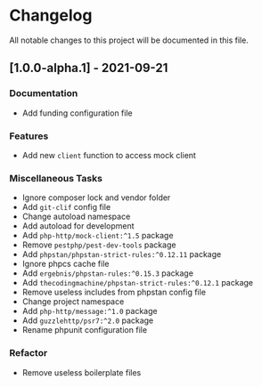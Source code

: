 # Changelog
All notable changes to this project will be documented in this file.

## [1.0.0-alpha.1] - 2021-09-21

### Documentation

- Add funding configuration file

### Features

- Add new `client` function to access mock client

### Miscellaneous Tasks

- Ignore composer lock and vendor folder
- Add `git-clif` config file
- Change autoload namespace
- Add autoload for development
- Add `php-http/mock-client:^1.5` package
- Remove `pestphp/pest-dev-tools` package
- Add `phpstan/phpstan-strict-rules:^0.12.11` package
- Ignore phpcs cache file
- Add `ergebnis/phpstan-rules:^0.15.3` package
- Add `thecodingmachine/phpstan-strict-rules:^0.12.1` package
- Remove useless includes from phpstan config file
- Change project namespace
- Add `php-http/message:^1.0` package
- Add `guzzlehttp/psr7:^2.0` package
- Rename phpunit configuration file

### Refactor

- Remove useless boilerplate files

<!-- generated by git-cliff -->
